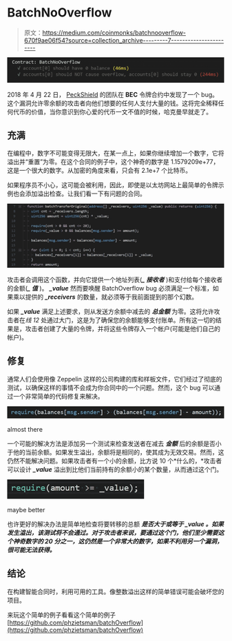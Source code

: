 # BatchNoOverflow

> 原文：<https://medium.com/coinmonks/batchnooverflow-670f9ae06f54?source=collection_archive---------7----------------------->

![](img/d4403f874c28e60e65964285aa135978.png)

2018 年 4 月 22 日， [PeckShield](https://medium.com/u/76bcf8c698ec?source=post_page-----670f9ae06f54--------------------------------) 的团队在 **BEC** 令牌合约中发现了一个 bug。这个漏洞允许零余额的攻击者向他们想要的任何人支付大量的钱。这将完全稀释任何代币的价值，当你意识到你心爱的代币一文不值的时候，哈克曼早就走了。

## 充满

在编程中，数字不可能变得无限大，在某一点上，如果你继续增加一个数字，它将溢出并“重置”为零。在这个合同的例子中，这个神奇的数字是 1.1579209e+77，这是一个很大的数字。从加密的角度来看，只会有 2.1e+7 个比特币。

如果程序员不小心，这可能会被利用，因此，即使是以太坊网站上最简单的令牌示例也会添加溢出检查。让我们看一下有问题的合同。

![](img/271a100118e1374e8a472ae5432485ec.png)

攻击者会调用这个函数，并向它提供一个地址列表(***_ 接收者*** )和支付给每个接收者的金额(***_ 值*** )。 ***_value*** 然而要唤醒 BatchOverflow bug 必须满足一个标准，如果乘以提供的 ***_receivers*** 的数量，就必须等于我前面提到的那个幻数。

如果 ***_value*** 满足上述要求，则从发送方余额中减去的 ***总金额*** 为零。这将允许攻击者在*线 12* 处通过大门，这是为了确保您的余额能够支付账单。所有这一切的结果是，攻击者创建了大量的令牌，并将这些令牌存入一个帐户(可能是他们自己的帐户)。

## 修复

通常人们会使用像 Zeppelin 这样的公司构建的库和样板文件，它们经过了彻底的测试，以确保这样的事情不会成为你合同中的一个问题。然而，这个 bug 可以通过一个非常简单的代码修复来解决。

![](img/9ab383b739827ecf503922074ec0c8cf.png)

almost there

一个可能的解决方法是添加另一个测试来检查发送者在减去 ***金额*** 后的余额是否小于他的当前余额。如果发生溢出，余额将是相同的，使其成为无效交易。然而，这仍然不能解决问题。如果攻击者有一个小的余额，比方说 10 个*什么的，*攻击者可以设计 ***_value*** 溢出到比他们当前持有的余额小的某个数量，从而通过这个门。

![](img/7c5b223d6fa5ea2bd41949059d7ee353.png)

maybe better

也许更好的解决办法是简单地检查将要转移的总额 ***是否大于或等于 ***_value*** 。如果发生溢出，该测试将不会通过。对于攻击者来说，要通过这个门，他们至少需要这个神奇数字的 20 分之一，这仍然是一个非常大的数字，如果不利用另一个漏洞，很可能无法获得。***

## 结论

在构建智能合同时，利用可用的工具。像整数溢出这样的简单错误可能会破坏您的项目。

来玩这个简单的例子看看这个简单的例子[https://github.com/phzietsman/batchOverflow](https://github.com/phzietsman/batchOverflow)